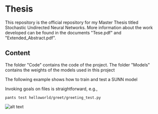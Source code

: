 # Thesis

This repository is the official repository for my Master Thesis titled Stochastic Undirected Neural Networks.
More information about the work developed can be found in the documents "Tese.pdf" and "Extended_Abstract.pdf".

## Content

The folder "Code" contains the code of the project. 
The folder "Models" contains the weights of the models used in this project

The following example shows how to train and test a SUNN model 

Invoking goals on files is straightforward, e.g.,

```
pants test helloworld/greet/greeting_test.py
```

![alt text](https://github.com/ricardosimoes00/Thesis/Example_Images/example.png?raw=true)

